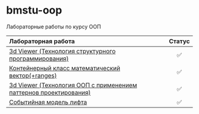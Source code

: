 # bmstu-oop
Лабораторные работы по курсу ООП

|**Лабораторная работа**|**Статус**|
|:---               | :---:|
|[3d Viewer (Технология структурного программирования)](lab_01)|✅|
|[Контейнерный класс математический вектор(+ranges)](lab_02)|✅|
|[3d Viewer (Технология ООП с применением паттернов проектирования)](lab_03)|✅|
|[Событийная модель лифта](lab_04)|✅|

